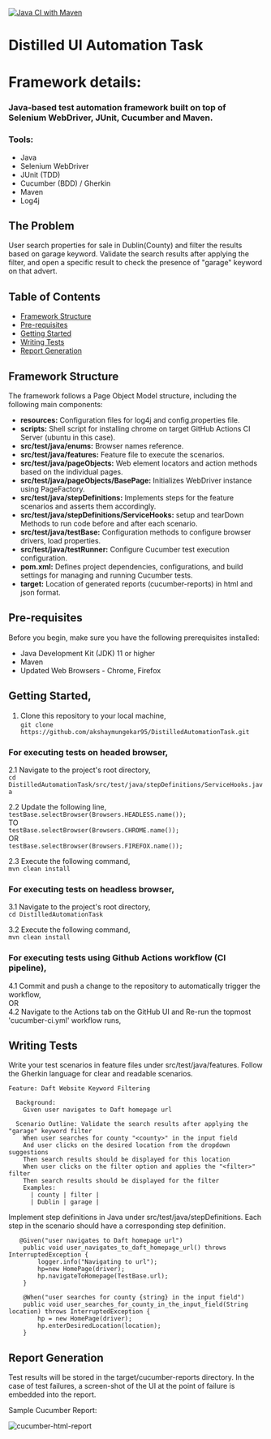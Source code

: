 [![Java CI with Maven](https://github.com/akshaymungekar95/DistilledAutomationTask/actions/workflows/cucumber-ci.yml/badge.svg)](https://github.com/akshaymungekar95/DistilledAutomationTask/actions/workflows/cucumber-ci.yml)

# Distilled UI Automation Task

# Framework details:
### Java-based test automation framework built on top of Selenium WebDriver, JUnit, Cucumber and Maven.

### Tools:
-   Java
-   Selenium WebDriver
-   JUnit (TDD)
-   Cucumber (BDD) / Gherkin
-   Maven
-   Log4j

## The Problem
User search properties for sale in Dublin(County) and filter the results based on garage keyword.
Validate the search results after applying the filter, and open a specific result to check the presence of "garage" keyword on that advert.

## Table of Contents

- [Framework Structure](#framework-structure)
- [Pre-requisites](#pre-requisites)
- [Getting Started](#getting-started)
- [Writing Tests](#writing-tests)
- [Report Generation](#report-generation)

## Framework Structure

The framework follows a Page Object Model structure, including the following main components:

- **resources:** Configuration files for log4j and config.properties file.
- **scripts:** Shell script for installing chrome on target GitHub Actions CI Server (ubuntu in this case).
- **src/test/java/enums:** Browser names reference.
- **src/test/java/features:** Feature file to execute the scenarios.
- **src/test/java/pageObjects:** Web element locators and action methods based on the individual pages.
- **src/test/java/pageObjects/BasePage:** Initializes WebDriver instance using PageFactory.
- **src/test/java/stepDefinitions:** Implements steps for the feature scenarios and asserts them accordingly.
- **src/test/java/stepDefinitions/ServiceHooks:** setup and tearDown Methods to run code before and after each scenario.
- **src/test/java/testBase:** Configuration methods to configure browser drivers, load properties.
- **src/test/java/testRunner:** Configure Cucumber test execution configuration.
- **pom.xml:** Defines project dependencies, configurations, and build settings for managing and running Cucumber tests.
- **target:** Location of generated reports (cucumber-reports) in html and json format.


## Pre-requisites

Before you begin, make sure you have the following prerequisites installed:

- Java Development Kit (JDK) 11 or higher
- Maven
- Updated Web Browsers - Chrome, Firefox

## Getting Started,

1. Clone this repository to your local machine,<br>
```git clone https://github.com/akshaymungekar95/DistilledAutomationTask.git```

### For executing tests on headed browser,


2.1 Navigate to the project's root directory,<br>
```cd DistilledAutomationTask/src/test/java/stepDefinitions/ServiceHooks.java```

2.2 Update the following line,<br>
```testBase.selectBrowser(Browsers.HEADLESS.name()); ```<br>
	TO<br>
	``` testBase.selectBrowser(Browsers.CHROME.name()); ```<br>
 	OR<br>
  	``` testBase.selectBrowser(Browsers.FIREFOX.name()); ```
				   
2.3 Execute the following command,<br>
	```mvn clean install```
	
### For executing tests on headless browser,
3.1 Navigate to the project's root directory,<br>
```cd DistilledAutomationTask```

3.2  Execute the following command,<br>
```mvn clean install```

### For executing tests using Github Actions workflow (CI pipeline),
4.1 Commit and push a change to the repository to automatically trigger the workflow,<br>
OR<br>
4.2 Navigate to the Actions tab on the GitHub UI and Re-run the topmost 'cucumber-ci.yml' workflow runs,<br>
 
## Writing Tests

Write your test scenarios in feature files under src/test/java/features. 
Follow the Gherkin language for clear and readable scenarios.
```
Feature: Daft Website Keyword Filtering

  Background:
    Given user navigates to Daft homepage url

  Scenario Outline: Validate the search results after applying the "garage" keyword filter
    When user searches for county "<county>" in the input field
    And user clicks on the desired location from the dropdown suggestions
    Then search results should be displayed for this location
    When user clicks on the filter option and applies the "<filter>" filter
    Then search results should be displayed for the filter
    Examples:
      | county | filter |
      | Dublin | garage |
```	  
Implement step definitions in Java under src/test/java/stepDefinitions.
Each step in the scenario should have a corresponding step definition.
```		
   @Given("user navigates to Daft homepage url")
    public void user_navigates_to_daft_homepage_url() throws InterruptedException {
        logger.info("Navigating to url");
        hp=new HomePage(driver);
        hp.navigateToHomepage(TestBase.url);
    }

    @When("user searches for county {string} in the input field")
    public void user_searches_for_county_in_the_input_field(String location) throws InterruptedException {
        hp = new HomePage(driver);
        hp.enterDesiredLocation(location);
    }
```
## Report Generation
Test results will be stored in the target/cucumber-reports directory.
In the case of test failures, a screen-shot of the UI at the point of failure is embedded into the report.

Sample Cucumber Report:

<img src = "https://github.com/akshaymungekar95/DistilledAutomationTask/blob/master/images/Cucumber_report.png" title = "cucumber-html-report"/>
